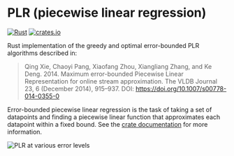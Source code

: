 # PLR (piecewise linear regression)

[![Rust](https://github.com/RyanMarcus/plr/actions/workflows/rust.yml/badge.svg)](https://github.com/RyanMarcus/plr/actions/workflows/rust.yml) [![crates.io](https://img.shields.io/crates/v/plr.svg)](https://crates.io/crates/plr)

Rust implementation of the greedy and optimal error-bounded PLR algorithms described in:

> Qing Xie, Chaoyi Pang, Xiaofang Zhou, Xiangliang Zhang, and Ke Deng. 2014. Maximum error-bounded Piecewise Linear Representation for online stream approximation. The VLDB Journal 23, 6 (December 2014), 915–937. DOI: https://doi.org/10.1007/s00778-014-0355-0

Error-bounded piecewise linear regression is the task of taking a set of datapoints and finding a piecewise linear function that approximates each datapoint within a fixed bound. See the [crate documentation](https://docs.rs/plr/) for more information.

![PLR at various error levels](https://rmarcus.info/images/plr.png)
